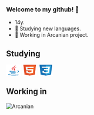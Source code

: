 ### Welcome to my github! 👋

- 14y.
- 📌 Studying new languages.
- 📅 Working in Arcanian project.

## Studying

<div style="display: inline_block">
  <img align="center" alt="Java" height="30" width="40" src="https://raw.githubusercontent.com/devicons/devicon/master/icons/java/java-original.svg">
  <img align="center" alt="HTML" height="30" width="40" src="https://raw.githubusercontent.com/devicons/devicon/master/icons/html5/html5-original.svg">
  <img align="center" alt="CSS" height="30" width="40" src="https://raw.githubusercontent.com/devicons/devicon/master/icons/css3/css3-original.svg">
</div>

## Working in
<div style="display: inline_block">
  <img align="center" alt="Arcanian" height="30" width="40" src="https://github.com/miniaws/miniaws/assets/88752670/741a5254-25e8-4fd3-ba41-cf5d3174af69">

</div>
<br>
  
